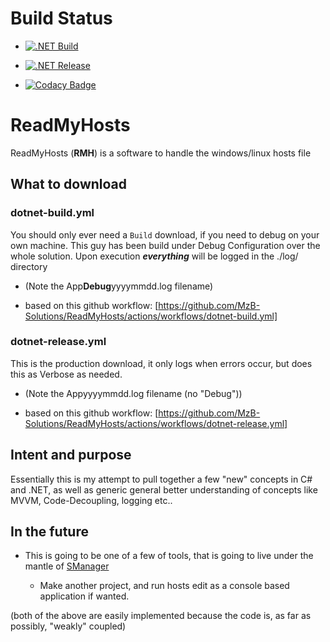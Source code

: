 
# Build Status

- [![.NET Build](https://github.com/MzB-Solutions/ReadMyHosts/actions/workflows/dotnet-build.yml/badge.svg)](https://github.com/MzB-Solutions/ReadMyHosts/actions/workflows/dotnet-build.yml)

- [![.NET Release](https://github.com/MzB-Solutions/ReadMyHosts/actions/workflows/dotnet-release.yml/badge.svg)](https://github.com/MzB-Solutions/ReadMyHosts/actions/workflows/dotnet-release.yml)

- [![Codacy Badge](https://app.codacy.com/project/badge/Grade/03080d3aed254c54b49ed7e18b59f996)](https://www.codacy.com/gh/MzB-Solutions/ReadMyHosts/dashboard?utm_source=github.com&amp;utm_medium=referral&amp;utm_content=MzB-Solutions/ReadMyHosts&amp;utm_campaign=Badge_Grade)

# ReadMyHosts

ReadMyHosts (**RMH**) is a software to handle the windows/linux hosts file

## What to download

### dotnet-build.yml

You should only ever need a `Build` download, if you need to debug on your own machine.
This guy has been build under Debug Configuration over the whole solution. 
Upon execution ***everything*** will be logged in the ./log/ directory
  - (Note the App**Debug**yyyymmdd.log filename)

  - based on this github workflow: [https://github.com/MzB-Solutions/ReadMyHosts/actions/workflows/dotnet-build.yml]

### dotnet-release.yml

This is the production download, it only logs when errors occur,
but does this as Verbose as needed.
  - (Note the Appyyyymmdd.log filename (no "Debug"))

  - based on this github workflow: [https://github.com/MzB-Solutions/ReadMyHosts/actions/workflows/dotnet-release.yml]

## Intent and purpose

Essentially this is my attempt to pull together a few "new" concepts in C# and .NET,
as well as generic general better understanding of concepts like MVVM, Code-Decoupling,
logging etc..

## In the future

- This is going to be one of a few of tools, that is going to live under the mantle
    of [SManager](https://github.com/MzB-Solutions/SManager)

  - Make another project, and run hosts edit as a console based application if wanted.

(both of the above are easily implemented because the code is, as far as possibly,
 "weakly" coupled)
